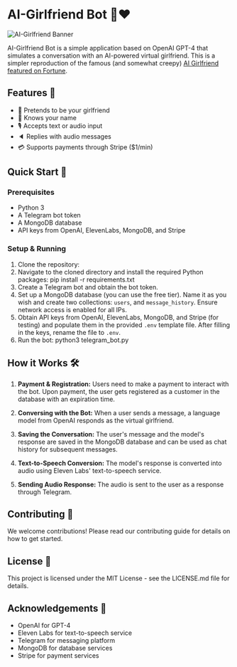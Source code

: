 # AI-Girlfriend Bot 🤖❤️

![AI-Girlfriend Banner](banner_image_url_here)

AI-Girlfriend Bot is a simple application based on OpenAI GPT-4 that simulates a conversation with an AI-powered virtual girlfriend. This is a simpler reproduction of the famous (and somewhat creepy) [AI Girlfriend featured on Fortune](https://fortune.com/2023/05/09/snapchat-influencer-launches-carynai-virtual-girlfriend-bot-openai-gpt4/).

## Features 🌟
- 🧡 Pretends to be your girlfriend
- 📛 Knows your name
- 🎙️ Accepts text or audio input
- 🔈 Replies with audio messages
- 💳 Supports payments through Stripe ($1/min)

## Quick Start 🚀

### Prerequisites
- Python 3
- A Telegram bot token
- A MongoDB database
- API keys from OpenAI, ElevenLabs, MongoDB, and Stripe

### Setup & Running
1. Clone the repository:
2. Navigate to the cloned directory and install the required Python packages: pip install -r requirements.txt
3. Create a Telegram bot and obtain the bot token.
4. Set up a MongoDB database (you can use the free tier). Name it as you wish and create two collections: `users`, and `message_history`. Ensure network access is enabled for all IPs.
5. Obtain API keys from OpenAI, ElevenLabs, MongoDB, and Stripe (for testing) and populate them in the provided `.env` template file. After filling in the keys, rename the file to `.env`.
6. Run the bot: python3 telegram_bot.py


## How it Works 🛠️

1. **Payment & Registration:** Users need to make a payment to interact with the bot. Upon payment, the user gets registered as a customer in the database with an expiration time.

2. **Conversing with the Bot:** When a user sends a message, a language model from OpenAI responds as the virtual girlfriend.

3. **Saving the Conversation:** The user's message and the model's response are saved in the MongoDB database and can be used as chat history for subsequent messages.

4. **Text-to-Speech Conversion:** The model's response is converted into audio using Eleven Labs' text-to-speech service.

5. **Sending Audio Response:** The audio is sent to the user as a response through Telegram.

## Contributing 🤝
We welcome contributions! Please read our contributing guide for details on how to get started.

## License 📄
This project is licensed under the MIT License - see the LICENSE.md file for details.

## Acknowledgements 🙏
- OpenAI for GPT-4
- Eleven Labs for text-to-speech service
- Telegram for messaging platform
- MongoDB for database services
- Stripe for payment services
